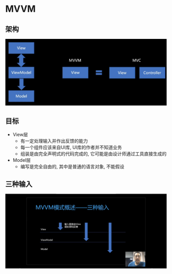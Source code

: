 # MVVM

## 架构
![structure](../../assets/mvvm-structure.jpg)

## 目标
- View层
  - 有一定处理输入并作出反馈的能力
  - 每一个组件应该来自UI库, UI库的作者并不知道业务
  - 组装是由完全声明式的代码完成的, 它可能是由设计师通过工具直接生成的
- Model层
  - 编写是完全自由的, 其中是普通的语言对象, 不能假设

## 三种输入
![inputs](../../assets/mvvm-inputs.jpg)
